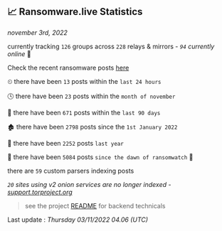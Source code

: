 
## 📈 Ransomware.live Statistics
_november 3rd, 2022_

currently tracking `126` groups across `228` relays & mirrors - _`94` currently online_ 📡

Check the recent ransomware posts [here](https://www.ransomware.live/#/recentposts)


⏲ there have been `13` posts within the `last 24 hours`

🕓 there have been `23` posts within the `month of november`

📅 there have been `671` posts within the `last 90 days`

🏚 there have been `2798` posts since the `1st January 2022`

🚀 there have been `2252` posts `last year`

🦕 there have been `5084` posts `since the dawn of ransomwatch` 🐣

there are `59` custom parsers indexing posts

_`20` sites using v2 onion services are no longer indexed - [support.torproject.org](https://support.torproject.org/onionservices/v2-deprecation/)_

> see the project [README](https://github.com/jmousqueton/ransomwatch#readme) for backend technicals



Last update : _Thursday 03/11/2022 04.06 (UTC)_

